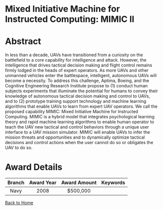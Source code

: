
Mixed Initiative Machine for Instructed Computing: MIMIC II
===========================================================

# Abstract


In less than a decade, UAVs have transitioned from a curiosity on the battlefield to a core capability for intelligence and attack. However, the intelligence that drives tactical decision making and flight control remains firmly lodged in the heads of expert operators. As more UAVs and other unmanned vehicles enter the battlespace, intelligent, autonomous UAVs will become a necessity.  To address this challenge, Aptima, Boeing, and the Cognitive Engineering Research Institute propose to (1) conduct human subjects experiments that illuminate the potential for humans to convey their knowledge of autonomous tactical decision making and control to UAVs, and to (2) prototype training support technology and machine learning algorithms that enable UAVs to learn from expert UAV operators. We call the proposed capability MIMIC: Mixed Initiative Machine for Instructed Computing.   MIMIC is a hybrid model that integrates psychological learning theory and rapid machine learning algorithms to enable human operator to teach the UAV new tactical and control behaviors through a unique user interface to a UAV mission simulator. MIMIC will enable UAVs to infer the mission threats and opportunities and to dynamically optimize tactical decisions and control actions when the user cannot do so or obligates the UAV to do so.  

# Award Details

|Branch|Award Year|Award Amount|Keywords|
| :---: | :---: | :---: | :---: |
|Navy|2008|$500,000||
  
  


[Back to Home](https://github.com/chrischow/dod_sbir_awards/DJ/#1883)